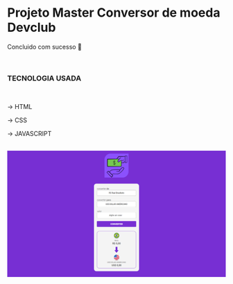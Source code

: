 <h1> Projeto Master Conversor de moeda Devclub</h1>
<p>Concluido com sucesso 🙏 </p> <br>
<h3>TECNOLOGIA USADA </h3> <br> 
<p> -> HTML </p> 
<p> -> CSS  </p> 
<p> -> JAVASCRIPT </p> <br>

<img src="https://github.com/janielson/projeto_conversor/blob/main/assets/imgREADME.png?raw=true">
